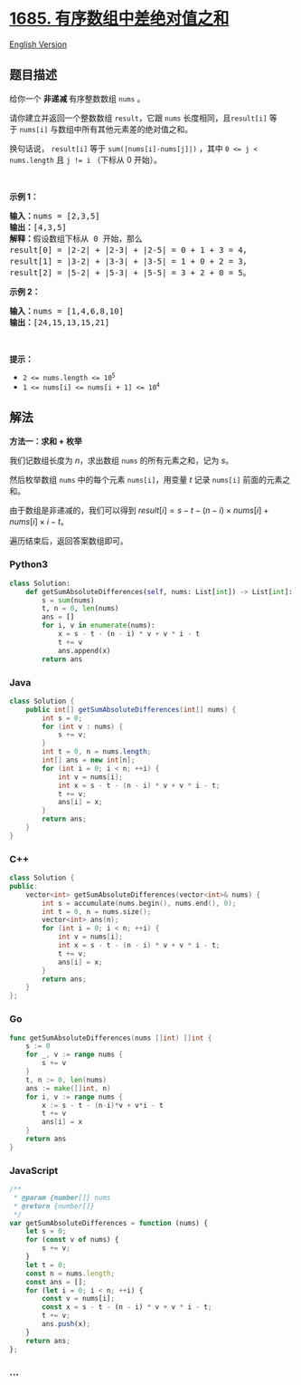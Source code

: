 # [1685. 有序数组中差绝对值之和](https://leetcode.cn/problems/sum-of-absolute-differences-in-a-sorted-array)

[English Version](/solution/1600-1699/1685.Sum%20of%20Absolute%20Differences%20in%20a%20Sorted%20Array/README_EN.md)

## 题目描述

<!-- 这里写题目描述 -->

<p>给你一个 <strong>非递减 </strong>有序整数数组 <code>nums</code> 。</p>

<p>请你建立并返回一个整数数组<em> </em><code>result</code>，它跟<em> </em><code>nums</code> 长度相同，且<code>result[i]</code> 等于<em> </em><code>nums[i]</code> 与数组中所有其他元素差的绝对值之和。</p>

<p>换句话说， <code>result[i]</code> 等于 <code>sum(|nums[i]-nums[j]|)</code> ，其中 <code>0 <= j < nums.length</code> 且 <code>j != i</code> （下标从 0 开始）。</p>

<p> </p>

<p><strong>示例 1：</strong></p>

<pre>
<b>输入：</b>nums = [2,3,5]
<b>输出：</b>[4,3,5]
<b>解释：</b>假设数组下标从 0 开始，那么
result[0] = |2-2| + |2-3| + |2-5| = 0 + 1 + 3 = 4，
result[1] = |3-2| + |3-3| + |3-5| = 1 + 0 + 2 = 3，
result[2] = |5-2| + |5-3| + |5-5| = 3 + 2 + 0 = 5。
</pre>

<p><strong>示例 2：</strong></p>

<pre>
<b>输入：</b>nums = [1,4,6,8,10]
<b>输出：</b>[24,15,13,15,21]
</pre>

<p> </p>

<p><strong>提示：</strong></p>

<ul>
	<li><code>2 <= nums.length <= 10<sup>5</sup></code></li>
	<li><code>1 <= nums[i] <= nums[i + 1] <= 10<sup>4</sup></code></li>
</ul>

## 解法

<!-- 这里可写通用的实现逻辑 -->

**方法一：求和 + 枚举**

我们记数组长度为 $n$，求出数组 `nums` 的所有元素之和，记为 $s$。

然后枚举数组 `nums` 中的每个元素 `nums[i]`，用变量 $t$ 记录 `nums[i]` 前面的元素之和。

由于数组是非递减的，我们可以得到 $result[i]= s - t - (n - i) \times nums[i] + nums[i] \times i - t$。

遍历结束后，返回答案数组即可。

<!-- tabs:start -->

### **Python3**

<!-- 这里可写当前语言的特殊实现逻辑 -->

```python
class Solution:
    def getSumAbsoluteDifferences(self, nums: List[int]) -> List[int]:
        s = sum(nums)
        t, n = 0, len(nums)
        ans = []
        for i, v in enumerate(nums):
            x = s - t - (n - i) * v + v * i - t
            t += v
            ans.append(x)
        return ans
```

### **Java**

<!-- 这里可写当前语言的特殊实现逻辑 -->

```java
class Solution {
    public int[] getSumAbsoluteDifferences(int[] nums) {
        int s = 0;
        for (int v : nums) {
            s += v;
        }
        int t = 0, n = nums.length;
        int[] ans = new int[n];
        for (int i = 0; i < n; ++i) {
            int v = nums[i];
            int x = s - t - (n - i) * v + v * i - t;
            t += v;
            ans[i] = x;
        }
        return ans;
    }
}
```

### **C++**

```cpp
class Solution {
public:
    vector<int> getSumAbsoluteDifferences(vector<int>& nums) {
        int s = accumulate(nums.begin(), nums.end(), 0);
        int t = 0, n = nums.size();
        vector<int> ans(n);
        for (int i = 0; i < n; ++i) {
            int v = nums[i];
            int x = s - t - (n - i) * v + v * i - t;
            t += v;
            ans[i] = x;
        }
        return ans;
    }
};
```

### **Go**

```go
func getSumAbsoluteDifferences(nums []int) []int {
	s := 0
	for _, v := range nums {
		s += v
	}
	t, n := 0, len(nums)
	ans := make([]int, n)
	for i, v := range nums {
		x := s - t - (n-i)*v + v*i - t
		t += v
		ans[i] = x
	}
	return ans
}
```

### **JavaScript**

```js
/**
 * @param {number[]} nums
 * @return {number[]}
 */
var getSumAbsoluteDifferences = function (nums) {
    let s = 0;
    for (const v of nums) {
        s += v;
    }
    let t = 0;
    const n = nums.length;
    const ans = [];
    for (let i = 0; i < n; ++i) {
        const v = nums[i];
        const x = s - t - (n - i) * v + v * i - t;
        t += v;
        ans.push(x);
    }
    return ans;
};
```

### **...**

```

```

<!-- tabs:end -->

